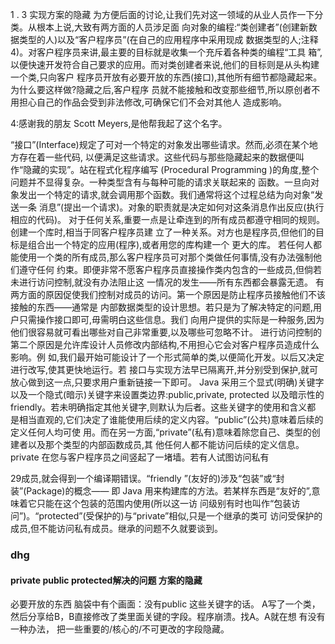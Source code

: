1 . 3   实现方案的隐藏 
为方便后面的讨论,让我们先对这一领域的从业人员作一下分类。从根本上说,大致有两方面的人员涉足面
向对象的编程:“类创建者”(创建新数据类型的人)以及“客户程序员”(在自己的应用程序中采用现成
数据类型的人;注释4)。对客户程序员来讲,最主要的目标就是收集一个充斥着各种类的编程“工具
箱”,以便快速开发符合自己要求的应用。而对类创建者来说,他们的目标则是从头构建一个类,只向客户
程序员开放有必要开放的东西(接口),其他所有细节都隐藏起来。为什么要这样做?隐藏之后,客户程序
员就不能接触和改变那些细节,所以原创者不用担心自己的作品会受到非法修改,可确保它们不会对其他人
造成影响。 
 
4:感谢我的朋友 Scott Meyers,是他帮我起了这个名字。 
 
“接口”(Interface)规定了可对一个特定的对象发出哪些请求。然而,必须在某个地方存在着一些代码,
以便满足这些请求。这些代码与那些隐藏起来的数据便叫作“隐藏的实现”。站在程式化程序编写
(Procedural Programming )的角度,整个问题并不显得复杂。一种类型含有与每种可能的请求关联起来的
函数。一旦向对象发出一个特定的请求,就会调用那个函数。我们通常将这个过程总结为向对象“发送一条
消息”(提出一个请求)。对象的职责就是决定如何对这条消息作出反应(执行相应的代码)。 
对于任何关系,重要一点是让牵连到的所有成员都遵守相同的规则。创建一个库时,相当于同客户程序员建
立了一种关系。对方也是程序员,但他们的目标是组合出一个特定的应用(程序),或者用您的库构建一个
更大的库。 
若任何人都能使用一个类的所有成员,那么客户程序员可对那个类做任何事情,没有办法强制他们遵守任何
约束。即便非常不愿客户程序员直接操作类内包含的一些成员,但倘若未进行访问控制,就没有办法阻止这
一情况的发生——所有东西都会暴露无遗。 
有两方面的原因促使我们控制对成员的访问。第一个原因是防止程序员接触他们不该接触的东西——通常是
内部数据类型的设计思想。若只是为了解决特定的问题,用户只需操作接口即可,毋需明白这些信息。我们
向用户提供的实际是一种服务,因为他们很容易就可看出哪些对自己非常重要,以及哪些可忽略不计。 
进行访问控制的第二个原因是允许库设计人员修改内部结构,不用担心它会对客户程序员造成什么影响。例
如,我们最开始可能设计了一个形式简单的类,以便简化开发。以后又决定进行改写,使其更快地运行。若
接口与实现方法早已隔离开,并分别受到保护,就可放心做到这一点,只要求用户重新链接一下即可。 
Java 采用三个显式(明确)关键字以及一个隐式(暗示)关键字来设置类边界:public,private,
protected 以及暗示性的 friendly。若未明确指定其他关键字,则默认为后者。这些关键字的使用和含义都
是相当直观的,它们决定了谁能使用后续的定义内容。“public”(公共)意味着后续的定义任何人均可使
用。而在另一方面,“private”(私有)意味着除您自己、类型的创建者以及那个类型的内部函数成员,其
他任何人都不能访问后续的定义信息。private 在您与客户程序员之间竖起了一堵墙。若有人试图访问私有
 
29成员,就会得到一个编译期错误。“friendly ”(友好的)涉及“包装”或“封装”(Package)的概念——
即 Java 用来构建库的方法。若某样东西是“友好的”,意味着它只能在这个包装的范围内使用(所以这一访
问级别有时也叫作“包装访问”)。“protected”(受保护的)与“private”相似,只是一个继承的类可
访问受保护的成员,但不能访问私有成员。继承的问题不久就要谈到。

### dhg

#### private public protected解决的问题 方案的隐藏
必要开放的东西
脑袋中有个画面：没有public 这些关键字的话。
A写了一个类，然后分享给B，B直接修改了类里面关键的字段。程序崩溃。找A。A就在想 有没有一种办法，
把一些重要的/核心的/不可更改的字段隐藏。